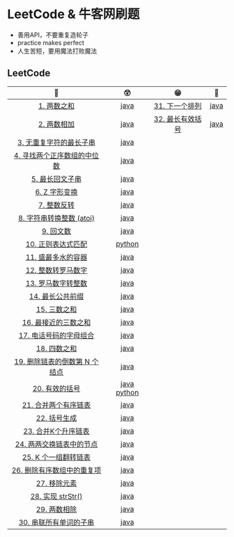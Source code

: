 # LeetCode & 牛客网刷题

* 善用API，不要重复造轮子
* practice makes perfect
* 人生苦短，要用魔法打败魔法

## LeetCode

|                              🤑                               |                              😲                               |                              😁                               |                    🧐                    |
| :----------------------------------------------------------: | :----------------------------------------------------------: | :----------------------------------------------------------: | :-------------------------------------: |
|   [1. 两数之和](https://leetcode-cn.com/problems/two-sum/)   |               [java](./leetcode/1.two_sum.md)                | [31. 下一个排列](https://leetcode-cn.com/problems/next-permutation/) |  [java](./leetcode/31.下一个排列.java)  |
| [2. 两数相加](https://leetcode-cn.com/problems/add-two-numbers/) |           [java](./leetcode/2.add_two_numbers.md)            | [32. 最长有效括号](https://leetcode-cn.com/problems/longest-valid-parentheses/) | [java](./leetcode/32.最长有效括号.java) |
| [3. 无重复字符的最长子串](https://leetcode-cn.com/problems/longest-substring-without-repeating-characters/) | [java](./leetcode/3.LongestSubstringWithoutRepeatingCharacters.md) |                                                              |                                         |
| [4. 寻找两个正序数组的中位数](https://leetcode-cn.com/problems/median-of-two-sorted-arrays/) |       [java](./leetcode/4.MedianofTwoSortedArrays.md)        |                                                              |                                         |
| [5. 最长回文子串](https://leetcode-cn.com/problems/longest-palindromic-substring/) |     [java](./leetcode/5.LongestPalindromicSubstring.md)      |                                                              |                                         |
| [6. Z 字形变换](https://leetcode-cn.com/problems/zigzag-conversion/) |          [java](./leetcode/6.ZigZagConversion.md")           |                                                              |                                         |
| [7. 整数反转](https://leetcode-cn.com/problems/reverse-integer/) |           [java](./leetcode/7.ReverseInteger.java)           |                                                              |                                         |
| [8. 字符串转换整数 (atoi)](https://leetcode-cn.com/problems/string-to-integer-atoi/) |           [java](./leetcode/8.字符串转换整数.java)           |                                                              |                                         |
| [9. 回文数](https://leetcode-cn.com/problems/palindrome-number/) |               [java](./leetcode/9.回文数.java)               |                                                              |                                         |
| [10. 正则表达式匹配](https://leetcode-cn.com/problems/regular-expression-matching/) |          [python](./leetcode/10.正则表达式匹配.py)           |                                                              |                                         |
| [11. 盛最多水的容器](https://leetcode-cn.com/problems/container-with-most-water/) |          [java](./leetcode/11.盛最多水的容器.java)           |                                                              |                                         |
| [12. 整数转罗马数字](https://leetcode-cn.com/problems/integer-to-roman/) |          [java](./leetcode/12.整数转罗马数字.java)           |                                                              |                                         |
| [13. 罗马数字转整数](https://leetcode-cn.com/problems/roman-to-integer/) |          [java](./leetcode/13.罗马数字转整数.java)           |                                                              |                                         |
| [14. 最长公共前缀](https://leetcode-cn.com/problems/longest-common-prefix/) |           [java](./leetcode/14.最长公共前缀.java)            |                                                              |                                         |
|    [15. 三数之和](https://leetcode-cn.com/problems/3sum/)    |             [java](./leetcode/15.三数之和.java)              |                                                              |                                         |
| [16. 最接近的三数之和](https://leetcode-cn.com/problems/3sum-closest/) |         [java](./leetcode/16.最接近的三数之和.java)          |                                                              |                                         |
| [17. 电话号码的字母组合](https://leetcode-cn.com/problems/letter-combinations-of-a-phone-number/) |        [java](./leetcode/17.电话号码的字母组合.java)         |                                                              |                                         |
|    [18. 四数之和](https://leetcode-cn.com/problems/4sum/)    |             [java](./leetcode/18.四数之和.java)              |                                                              |                                         |
| [19. 删除链表的倒数第 N 个结点](https://leetcode-cn.com/problems/remove-nth-node-from-end-of-list/) |      [java](./leetcode/19.删除链表的倒数第N个结点.java)      |                                                              |                                         |
| [20. 有效的括号](https://leetcode-cn.com/problems/valid-parentheses/) | [java](./leetcode/20.有效的括号.java)  [python](./leetcode/20.valid_par.py) |                                                              |                                         |
| [21. 合并两个有序链表](https://leetcode-cn.com/problems/merge-two-sorted-lists/) |         [java](./leetcode/21.合并两个有序链表.java)          |                                                              |                                         |
| [22. 括号生成](https://leetcode-cn.com/problems/generate-parentheses/) |             [java](./leetcode/22.括号生成.java)              |                                                              |                                         |
| [23. 合并K个升序链表](https://leetcode-cn.com/problems/merge-k-sorted-lists/) |          [java](./leetcode/23.合并K个升序链表.java)          |                                                              |                                         |
| [24. 两两交换链表中的节点](https://leetcode-cn.com/problems/swap-nodes-in-pairs/) |       [java](./leetcode/24.两两交换链表中的节点.java)        |                                                              |                                         |
| [25. K 个一组翻转链表](https://leetcode-cn.com/problems/reverse-nodes-in-k-group/) |          [java](./leetcode/25.K个一组翻转链表.java)          |                                                              |                                         |
| [26. 删除有序数组中的重复项](https://leetcode-cn.com/problems/remove-duplicates-from-sorted-array/) |      [java](./leetcode/26.删除有序数组中的重复项.java)       |                                                              |                                         |
| [27. 移除元素](https://leetcode-cn.com/problems/remove-element/) |             [java](./leetcode/27.移除元素.java)              |                                                              |                                         |
| [28. 实现 strStr()](https://leetcode-cn.com/problems/implement-strstr/) |           [java](./leetcode/28.实现strStr().java)            |                                                              |                                         |
| [29. 两数相除](https://leetcode-cn.com/problems/divide-two-integers/) |             [java](./leetcode/29.两数相除.java)              |                                                              |                                         |
| [30. 串联所有单词的子串](https://leetcode-cn.com/problems/substring-with-concatenation-of-all-words/) |        [java](./leetcode/30.串联所有单词的子串.java)         |                                                              |                                         |

